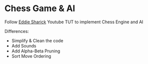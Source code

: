 # Chess Game & AI

Follow [Eddie Sharick](https://www.youtube.com/watch?v=EnYui0e73Rs&list=PLBwF487qi8MGU81nDGaeNE1EnNEPYWKY_) Youtube TUT to implement Chess Engine and AI

Differences:
 * Simplify & Clean the code
 * Add Sounds
 * Add Alpha-Beta Pruning
 * Sort Move Ordering
